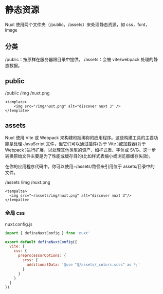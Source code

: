 # 静态资源

Nuxt 使用两个文件夹（/public，/assets）来处理静态资源，如 css，font，image

## 分类

/public：按原样在服务器跟目录中提供。
/assets：会被 vite/webpack 处理的静态数据。

## public

/public
/img
/nuxt.png

```vue
<template>
	<img src="/img/nuxt.png" alt="discover nuxt 3" />
</template>
```

## assets

Nuxt 使用 Vite 或 Webpack 来构建和捆绑你的应用程序。这些构建工具的主要功能是处理 JavaScript 文件，但它们可以通过插件(对于 Vite )或加载器(对于 Webpack )进行扩展，以处理其他类型的资产，如样式表、字体或 SVG。这一步转换原始文件主要是为了性能或缓存目的(比如样式表缩小或浏览器缓存失效)。

在你的应用程序代码中，你可以使用~/assets/路径来引用位于 assets/目录中的文件。

/assets
/img
/nuxt.png

```vue
<tempalte>
  <img src="~/assets/img/nuxt.png" alt="discover nuxt 3"/>
</tempalte>
```
### 全局 css
nuxt.config.js
```js
import { defineNuxtConfig } from 'nuxt'

export default defineNuxtConfig({
  vite: {
    css: {
      preprocessorOptions: {
        scss: {
          additionalData: '@use "@/assets/_colors.scss" as *;'
        }
      }
    }
  }
})
```